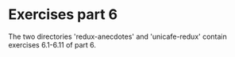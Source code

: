 # Exercises part 6

The two directories 'redux-anecdotes' and 'unicafe-redux' contain exercises 6.1-6.11 of part 6.